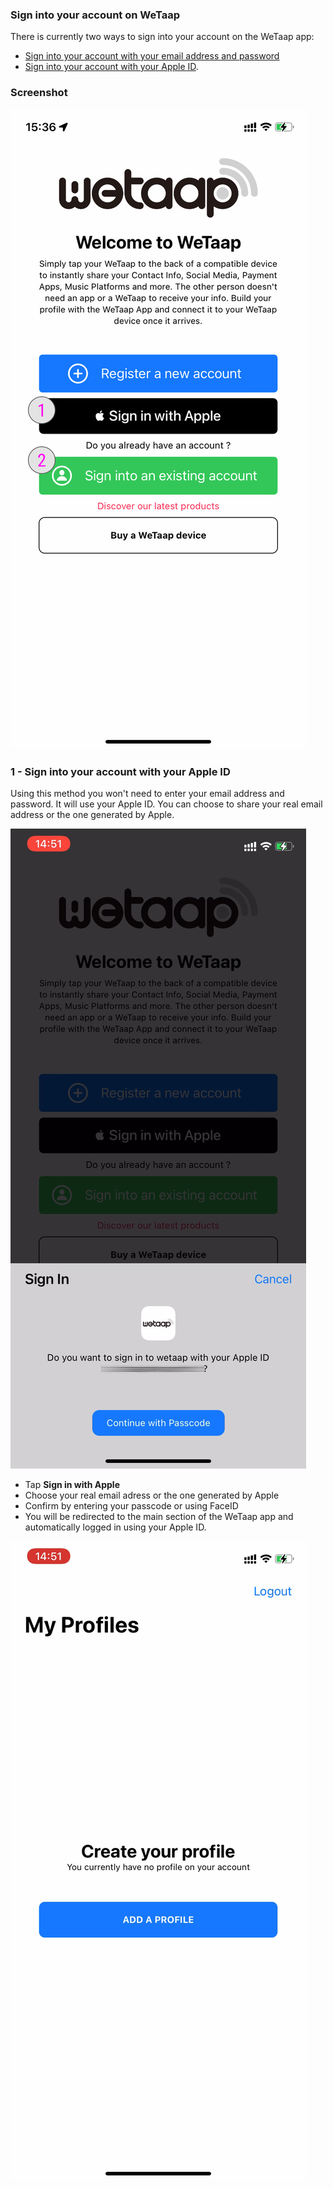 ### **Sign into your account on WeTaap** <a name="sign-in"></a>

There is currently two ways to sign into your account on the WeTaap app:

- [Sign into your account with your email address and password](../tutorials/how-to-signin.md#signin-with-email)
- [Sign into your account with your Apple ID](../tutorials/how-to-signin.md#signin-with-apple-id).

### **Screenshot** <a name="screenshots"></a>
![Sign-in](../images/tutorials/sign-in/sign-in.jpg)

### **1 - Sign into your account with your Apple ID** <a name="signin-with-apple-id"></a>
Using this method you won't need to enter your email address and password. It will use your Apple ID.
You can choose to share your real email address or the one generated by Apple.

![Register with Apple ID](../images/tutorials/register/apple/register-with-apple.jpg)

- Tap **Sign in with Apple**
- Choose your real email adress or the one generated by Apple
- Confirm by entering your passcode or using FaceID
- You will be redirected to the main section of the WeTaap app and automatically logged in using your Apple ID.

![Register with Apple ID Complete](../images/tutorials/register/apple/register-with-apple-complete.jpg)